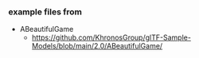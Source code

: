 ### example files from

- ABeautifulGame
    - https://github.com/KhronosGroup/glTF-Sample-Models/blob/main/2.0/ABeautifulGame/
